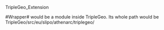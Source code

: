 TripleGeo_Extension

#Wrapper# would be a module inside TripleGeo.
Its whole path would be TripleGeo/src/eu/slipo/athenarc/triplegeo/
